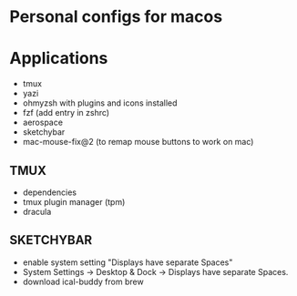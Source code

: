 # Personal configs for macos

# Applications
- tmux
- yazi
- ohmyzsh with plugins and icons installed
- fzf (add entry in zshrc)
- aerospace
- sketchybar
- mac-mouse-fix@2 (to remap mouse buttons to work on mac)
## TMUX
- dependencies
- tmux plugin manager (tpm)
- dracula

## SKETCHYBAR
- enable system setting "Displays have separate Spaces" 
- System Settings -> Desktop & Dock -> Displays have separate Spaces.
- download ical-buddy from brew
